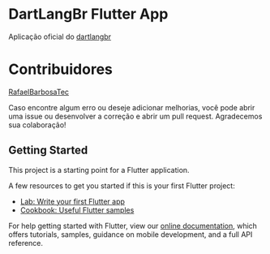# DartLangBr Flutter App

Aplicação oficial do [dartlangbr](http://dartlang.com.br/)

# Contribuidores

[RafaelBarbosaTec](https://github.com/RafaelBarbosatec)

Caso encontre algum erro ou deseje adicionar melhorias, você pode abrir uma issue ou desenvolver a correção e abrir um pull request. Agradecemos sua colaboração!

## Getting Started

This project is a starting point for a Flutter application.

A few resources to get you started if this is your first Flutter project:

- [Lab: Write your first Flutter app](https://flutter.io/docs/get-started/codelab)
- [Cookbook: Useful Flutter samples](https://flutter.io/docs/cookbook)

For help getting started with Flutter, view our 
[online documentation](https://flutter.io/docs), which offers tutorials, 
samples, guidance on mobile development, and a full API reference.
